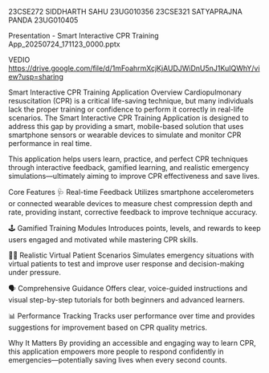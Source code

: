 23CSE272 SIDDHARTH SAHU 23UG010356 23CSE321 SATYAPRAJNA PANDA 23UG010405

Presentation - Smart Interactive CPR Training App_20250724_171123_0000.pptx

VEDIO https://drive.google.com/file/d/1mFoahrmXcjKjAUDJWiDnU5nJ1KuIQWhY/view?usp=sharing

Smart Interactive CPR Training Application Overview Cardiopulmonary resuscitation (CPR) is a critical life-saving technique, but many individuals lack the proper training or confidence to perform it correctly in real-life scenarios. The Smart Interactive CPR Training Application is designed to address this gap by providing a smart, mobile-based solution that uses smartphone sensors or wearable devices to simulate and monitor CPR performance in real time.

This application helps users learn, practice, and perfect CPR techniques through interactive feedback, gamified learning, and realistic emergency simulations—ultimately aiming to improve CPR effectiveness and save lives.

Core Features 🩺 Real-time Feedback Utilizes smartphone accelerometers or connected wearable devices to measure chest compression depth and rate, providing instant, corrective feedback to improve technique accuracy.

🕹️ Gamified Training Modules Introduces points, levels, and rewards to keep users engaged and motivated while mastering CPR skills.

🧑‍⚕️ Realistic Virtual Patient Scenarios Simulates emergency situations with virtual patients to test and improve user response and decision-making under pressure.

🗣️ Comprehensive Guidance Offers clear, voice-guided instructions and visual step-by-step tutorials for both beginners and advanced learners.

📊 Performance Tracking Tracks user performance over time and provides suggestions for improvement based on CPR quality metrics.

Why It Matters By providing an accessible and engaging way to learn CPR, this application empowers more people to respond confidently in emergencies—potentially saving lives when every second counts.
